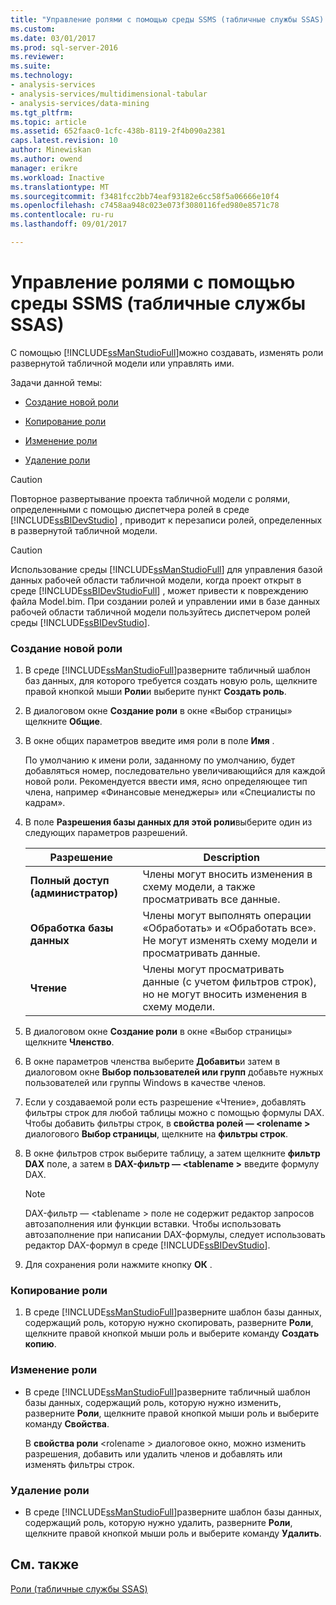```yaml
---
title: "Управление ролями с помощью среды SSMS (табличные службы SSAS) | Документы Microsoft"
ms.custom: 
ms.date: 03/01/2017
ms.prod: sql-server-2016
ms.reviewer: 
ms.suite: 
ms.technology:
- analysis-services
- analysis-services/multidimensional-tabular
- analysis-services/data-mining
ms.tgt_pltfrm: 
ms.topic: article
ms.assetid: 652faac0-1cfc-438b-8119-2f4b090a2381
caps.latest.revision: 10
author: Minewiskan
ms.author: owend
manager: erikre
ms.workload: Inactive
ms.translationtype: MT
ms.sourcegitcommit: f3481fcc2bb74eaf93182e6cc58f5a06666e10f4
ms.openlocfilehash: c7458aa948c023e073f3080116fed980e8571c78
ms.contentlocale: ru-ru
ms.lasthandoff: 09/01/2017

---
```

# <a name="manage-roles-by-using-ssms-ssas-tabular"></a>Управление ролями с помощью среды SSMS (табличные службы SSAS)
  С помощью [!INCLUDE[ssManStudioFull](../../includes/ssmanstudiofull-md.md)]можно создавать, изменять роли развернутой табличной модели или управлять ими.  
  
 Задачи данной темы:  
  
-   [Создание новой роли](#bkmk_new_role)  
  
-   [Копирование роли](#bkmk_copy_role)  
  
-   [Изменение роли](#bkmk_edit_role)  
  
-   [Удаление роли](#bkmk_deletet_role)  
  
> [!CAUTION]  
>  Повторное развертывание проекта табличной модели с ролями, определенными с помощью диспетчера ролей в среде [!INCLUDE[ssBIDevStudio](../../includes/ssbidevstudio-md.md)] , приводит к перезаписи ролей, определенных в развернутой табличной модели.  
  
> [!CAUTION]  
>  Использование среды [!INCLUDE[ssManStudioFull](../../includes/ssmanstudiofull-md.md)] для управления базой данных рабочей области табличной модели, когда проект открыт в среде [!INCLUDE[ssBIDevStudioFull](../../includes/ssbidevstudiofull-md.md)] , может привести к повреждению файла Model.bim. При создании ролей и управлении ими в базе данных рабочей области табличной модели пользуйтесь диспетчером ролей среды [!INCLUDE[ssBIDevStudio](../../includes/ssbidevstudio-md.md)].  
  
###  <a name="bkmk_new_role"></a> Создание новой роли  
  
1.  В среде [!INCLUDE[ssManStudioFull](../../includes/ssmanstudiofull-md.md)]разверните табличный шаблон баз данных, для которого требуется создать новую роль, щелкните правой кнопкой мыши **Роли**и выберите пункт **Создать роль**.  
  
2.  В диалоговом окне **Создание роли** в окне «Выбор страницы» щелкните **Общие**.  
  
3.  В окне общих параметров введите имя роли в поле **Имя** .  
  
     По умолчанию к имени роли, заданному по умолчанию, будет добавляться номер, последовательно увеличивающийся для каждой новой роли. Рекомендуется ввести имя, ясно определяющее тип члена, например «Финансовые менеджеры» или «Специалисты по кадрам».  
  
4.  В поле **Разрешения базы данных для этой роли**выберите один из следующих параметров разрешений.  
  
    |Разрешение|Description|  
    |----------------|-----------------|  
    |**Полный доступ (администратор)**|Члены могут вносить изменения в схему модели, а также просматривать все данные.|  
    |**Обработка базы данных**|Члены могут выполнять операции «Обработать» и «Обработать все». Не могут изменять схему модели и просматривать данные.|  
    |**Чтение**|Члены могут просматривать данные (с учетом фильтров строк), но не могут вносить изменения в схему модели.|  
  
5.  В диалоговом окне **Создание роли** в окне «Выбор страницы» щелкните **Членство**.  
  
6.  В окне параметров членства выберите **Добавить**и затем в диалоговом окне **Выбор пользователей или групп** добавьте нужных пользователей или группы Windows в качестве членов.  
  
7.  Если у создаваемой роли есть разрешение «Чтение», добавлять фильтры строк для любой таблицы можно с помощью формулы DAX. Чтобы добавить фильтры строк, в **свойства ролей — \<rolename >** диалогового **Выбор страницы**, щелкните на **фильтры строк**.  
  
8.  В окне фильтров строк выберите таблицу, а затем щелкните **фильтр DAX** поле, а затем в **DAX-фильтр — \<tablename >** введите формулу DAX.  
  
    > [!NOTE]  
    >  DAX-фильтр — \<tablename > поле не содержит редактор запросов автозаполнения или функции вставки. Чтобы использовать автозаполнение при написании DAX-формулы, следует использовать редактор DAX-формул в среде [!INCLUDE[ssBIDevStudio](../../includes/ssbidevstudio-md.md)].  
  
9. Для сохранения роли нажмите кнопку **OК** .  
  
###  <a name="bkmk_copy_role"></a> Копирование роли  
  
1.  В среде [!INCLUDE[ssManStudioFull](../../includes/ssmanstudiofull-md.md)]разверните шаблон базы данных, содержащий роль, которую нужно скопировать, разверните **Роли**, щелкните правой кнопкой мыши роль и выберите команду **Создать копию**.  
  
###  <a name="bkmk_edit_role"></a> Изменение роли  
  
-   В среде [!INCLUDE[ssManStudioFull](../../includes/ssmanstudiofull-md.md)]разверните табличный шаблон базы данных, содержащий роль, которую нужно изменить, разверните **Роли**, щелкните правой кнопкой мыши роль и выберите команду **Свойства**.  
  
     В **свойства роли** \<rolename > диалоговое окно, можно изменить разрешения, добавить или удалить членов и добавлять или изменять фильтры строк.  
  
###  <a name="bkmk_deletet_role"></a> Удаление роли  
  
-   В среде [!INCLUDE[ssManStudioFull](../../includes/ssmanstudiofull-md.md)]разверните шаблон базы данных, содержащий роль, которую нужно удалить, разверните **Роли**, щелкните правой кнопкой мыши роль и выберите команду **Удалить**.  
  
## <a name="see-also"></a>См. также  
 [Роли (табличные службы SSAS)](../../analysis-services/tabular-models/roles-ssas-tabular.md)  
  
  

